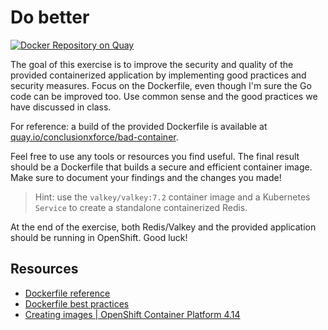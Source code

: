 # Do better

[![Docker Repository on Quay](https://quay.io/repository/conclusionxforce/bad-container/status "Docker Repository on Quay")](https://quay.io/repository/conclusionxforce/bad-container)

The goal of this exercise is to improve the security and quality of the provided containerized application by implementing good practices and security measures. Focus on the Dockerfile, even though I'm sure the Go code can be improved too. Use common sense and the good practices we have discussed in class.

For reference: a build of the provided Dockerfile is available at [quay.io/conclusionxforce/bad-container](https://quay.io/conclusionxforce/bad-container).

Feel free to use any tools or resources you find useful. The final result should be a Dockerfile that builds a secure and efficient container image. Make sure to document your findings and the changes you made!

> Hint: use the `valkey/valkey:7.2` container image and a Kubernetes `Service` to create a standalone containerized Redis.

At the end of the exercise, both Redis/Valkey and the provided application should be running in OpenShift. Good luck!

## Resources

- [Dockerfile reference](https://docs.docker.com/engine/reference/builder/)
- [Dockerfile best practices](https://docs.docker.com/develop/develop-images/dockerfile_best-practices/)
- [Creating images | OpenShift Container Platform 4.14](https://docs.openshift.com/container-platform/4.14/openshift_images/create-images.html#images-create-guide-openshift_create-images)
